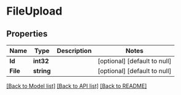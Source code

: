# FileUpload

## Properties
Name | Type | Description | Notes
------------ | ------------- | ------------- | -------------
**Id** | **int32** |  | [optional] [default to null]
**File** | **string** |  | [optional] [default to null]

[[Back to Model list]](../README.md#documentation-for-models) [[Back to API list]](../README.md#documentation-for-api-endpoints) [[Back to README]](../README.md)


